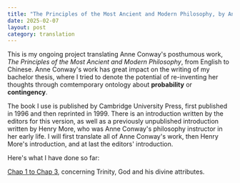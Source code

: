 ```yaml
---
title: "The Principles of the Most Ancient and Modern Philosophy, by Anne Conway"
date: 2025-02-07
layout: post
category: translation
---
```


This is my ongoing project translating Anne Conway's posthumous work, *The Principles of the Most Ancient and Modern Philosophy*, from English to Chinese. Anne Conway's work has great impact on the writing of my bachelor thesis, where I tried to denote the potential of re-inventing her thoughts through comtemporary ontology about **probability** or **contingency**. 

The book I use is published by Cambridge University Press, first published in 1996 and then reprinted in 1999. There is an introduction written by the editors for this version, as well as a previously unpublished introduction written by Henry More, who was Anne Conway's philosophy instructor in her early life. I will first translate all of Anne Conway's work, then Henry More's introduction, and at last the editors' introduction.

Here's what I have done so far:

[Chap 1 to Chap 3]("files\Anne_Conway_Principles\Chap1_3.pdf"), concerning Trinity, God and his divine attributes.